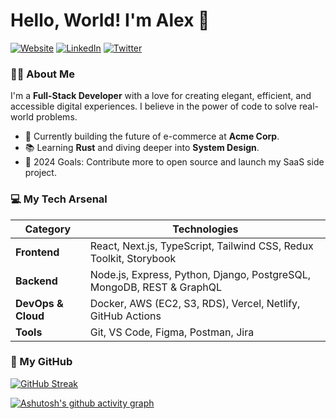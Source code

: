 # Hello, World! I'm Alex 👋

[![Website](https://img.shields.io/badge/Portfolio-YourWebsite.com-blue?style=for-the-badge)](https://yourwebsite.com)
[![LinkedIn](https://img.shields.io/badge/LinkedIn-0077B5?style=for-the-badge&logo=linkedin&logoColor=white)](https://linkedin.com/in/yourprofile)
[![Twitter](https://img.shields.io/badge/Twitter-1DA1F2?style=for-the-badge&logo=twitter&logoColor=white)](https://twitter.com/yourhandle)

### 👨‍💻 About Me

I'm a **Full-Stack Developer** with a love for creating elegant, efficient, and accessible digital experiences. I believe in the power of code to solve real-world problems.

- 🚀 Currently building the future of e-commerce at **Acme Corp**.
- 📚 Learning **Rust** and diving deeper into **System Design**.
- 🎯 2024 Goals: Contribute more to open source and launch my SaaS side project.

### 💻 My Tech Arsenal

| Category        | Technologies                                                                                                                              |
|-----------------|-------------------------------------------------------------------------------------------------------------------------------------------|
| **Frontend**    | React, Next.js, TypeScript, Tailwind CSS, Redux Toolkit, Storybook                                                                        |
| **Backend**     | Node.js, Express, Python, Django, PostgreSQL, MongoDB, REST & GraphQL                                                                     |
| **DevOps & Cloud** | Docker, AWS (EC2, S3, RDS), Vercel, Netlify, GitHub Actions                                                                               |
| **Tools**       | Git, VS Code, Figma, Postman, Jira                                                                                                        |

### 🌟 My GitHub

[![GitHub Streak](https://streak-stats.demolab.com?user=yourusername&theme=radical)](https://git.io/streak-stats)

[![Ashutosh's github activity graph](https://github-readme-activity-graph.vercel.app/graph?username=yourusername&bg_color=1a1b27&color=be90f2&line=7d40b3&point=fff&area=true&hide_border=true)](https://github.com/ashutosh00710/github-readme-activity-graph)
